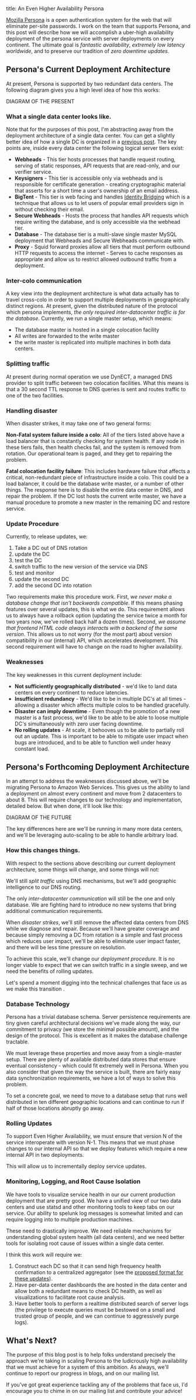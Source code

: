 title: An Even Higher Availability Persona

[Mozilla Persona][] is a open authentication system for the web that will eliminate per-site passwords.  I work on the team that supports Persona, and this post will describe how we will accomplish a uber-high availability deployment of the persona service with server deployments on every continent.  The ultimate goal is *fantastic availability*, *extremely low latency worldwide*, and to preserve our tradition of *zero downtime updates*.

[Mozilla Persona]: https://developer.mozilla.org/en-US/docs/persona

## Persona's Current Deployment Architecture

At present, Persona is supported by two redundant data centers.  The following diagram gives you a high level idea of how this works:

DIAGRAM OF THE PRESENT

### What a single data center looks like.

Note that for the purposes of this post, I'm abstracting away from the deployment architecture of a single data center.  You can get a slightly better idea of how a single DC is organized in a [previous post](/persona-architectural-changes).  The key points are, inside every data center the following logical server tiers exist:

  * **Webheads** - This tier hosts processes that handle request routing, serving of static responses, API requests that are read-only, and our verifier service.
  * **Keysigners** - This tier is accessible only via webheads and is responsible for certificate generation - creating cryptographic material that asserts for a short time a user's ownership of an email address.
  * **BigTent** - This tier is web facing and handles [Identity Bridging][] which is a technique that allows us to let users of popular email providers sign in without checking their email.
  * **Secure Webheads** - Hosts the process that handles API requests which require writing the database, and is only accessible via the webhead tier.
  * **Database** - The database tier is a multi-slave single master MySQL deployment that Webheads and Secure Webheads communicate with.
  * **Proxy** - Squid forward proxies allow all tiers that must perform outbound HTTP requests to access the internet - Serves to cache responses as appropriate and allow us to restrict allowed outbound traffic from a deployment.

[Identity Bridging]: https://hacks.mozilla.org/2013/04/persona-beta-2-launch/

### Inter-colo communication

A key view into the deployment architecture is what data actually has to travel cross-colo in order to support multiple deployments in geographically distinct regions.  At present, given the distributed nature of the protocol which persona implements, *the only required inter-datacenter traffic is for the database*.  Currently, we run a single master setup, which means:

  * The database master is hosted in a single colocation facility
  * All writes are forwarded to the write master
  * the write master is replicated into multiple machines in both data centers.

### Splitting traffic

At present during normal operation we use DynECT, a managed DNS provider to split traffic between two colocation facilities.  What this means is that a 30 second TTL response to DNS queries is sent and routes traffic to one of the two facilities.

### Handling disaster

When disaster strikes, it may take one of two general forms:

**Non-Fatal system failure inside a colo**: All of the tiers listed above have a load balancer that is constantly checking for system health.  If any node in these tiers fails, then health checks fail, and the system is removed from rotation.  Our operational team is paged, and they get to repairing the problem.

**Fatal colocation facility failure**:  This includes hardware failure that affects a critical, non-redundant piece of infrastructure inside a colo.  This could be a load balancer, it could be the database write master, or a number of other things.  The response here is to disable the entire data center in DNS, and repair the problem.  If the DC lost hosts the current write master, we have a manual procedure to promote a new master in the remaining DC and restore service.

### Update Procedure

Currently, to release updates, we:

  1. Take a DC out of DNS rotation
  2. update the DC
  3. test the DC
  4. switch traffic to the new version of the service via DNS
  5. test and monitor
  6. update the second DC
  7. add the second DC into rotation

Two requirements make this procedure work.  First, *we never make a database change that isn't backwards compatible*.  If this means phasing features over several updates, this is what we do.  This requirement allows us to always have a rollback option (updating the service twice a month for two years now, we've rolled back half a dozen times).  Second, *we  assume that frontend HTML code always interacts with a backend of the same version*.  This allows us to not worry (for the most part) about version compatibility in our (internal) API, which accelerates development.  This second requirement will have to change on the road to higher availability. 

### Weaknesses 

The key weaknesses in this current deployment include:

  * **Not sufficiently geographically distributed** - we'd like to land data centers on every continent to reduce latencies.
  * **Insufficient redundancy** - We'd like to be in multiple DC's at all times - allowing a disaster which affects multiple colos to be handled gracefully.  
  * **Disaster can imply downtime** - Even though the promotion of a new master is a fast process, we'd like to be able to be able to loose multiple DC's simultaneously with zero user facing downtime.
  * **No rolling updates** - At scale, it behooves us to be able to partially roll out an update.  This is important to be able to mitigate user impact when bugs are introduced, and to be able to function well under heavy constant load.

## Persona's Forthcoming Deployment Architecture

In an attempt to address the weaknesses discussed above, we'll be migrating Persona to Amazon Web Services.  This gives us the ability to land a deployment on almost every continent and move from 2 datacenters to about 8.  This will require changes to our technology and implementation, detailed below.  But when done, it'll look like this:

DIAGRAM OF THE FUTURE

The key differences here are we'll be running in many more data centers, and we'll be leveraging auto-scaling to be able to handle arbitrary load.

### How this changes things.

With respect to the sections above describing our current deployment architecture, some things will change, and some things will not:

We'll still *split traffic* using DNS mechanisms, but we'll add geographic intelligence to our DNS routing.

The only *inter-datacenter communication* will still be the one and only database.  We are fighting hard to introduce no new systems that bring additional communication requirements.

When *disaster strikes*, we'll still remove the affected data centers from DNS while we diagnose and repair.  Because we'll have greater coverage and because simply removing a DC from rotation is a simple and fast process which reduces user impact, we'll be able to eliminate user impact faster, and there will be less time pressure on resolution.

To achieve this scale, we'll change our *deployment procedure*.  It is no longer viable to expect that we can switch traffic in a single sweep, and we need the benefits of rolling updates.

Let's spend a moment digging into the technical challenges that face us as we make this transition	.

### Database Technology

Persona has a trivial database schema.  Server persistence requirements are tiny given careful architectural decisions we've made along the way, our commitment to privacy (we store the minimal possible amount), and the design of the protocol.  This is excellent as it makes the database challenge tractable.

We must leverage these properties and move away from a single-master setup.  There are plenty of available distributed data stores that ensure eventual consistency - which could fit extremely well in Persona.  When you also consider that given the way the service is built, there are fairly easy data synchronization requirements, we have a lot of ways to solve this problem.

To set a concrete goal, we need to move to a database setup that runs well distributed in ten different geographic locations and can continue to run if half of those locations abruptly go away.

### Rolling Updates

To support Even Higher Availability, we must ensure that version N of the service interoperate with version N-1.  This means that we must phase changes to our internal API so that we deploy features which require a new internal API in two deployments.

This will allow us to incrementally deploy service updates.

### Monitoring, Logging, and Root Cause Isolation

We have tools to visualize service health in our our current production deployment that are pretty good.  We have a unified view of our two data centers and use statsd and other monitoring tools to keep tabs on our service.  Our ability to spelunk log messages is somewhat limited and can require logging into to multiple production machines.

These need to drastically improve.  We need reliable mechanisms for understanding global system health (all data centers), and we need better tools for isolating root cause of issues within a single data center.

I think this work will require we:

  1. Construct each DC so that it can send high frequency health confirmation to a centralized aggregator (see the [proposed format for these updates](https://etherpad.mozilla.org/the-noc-blob)).
  2. Have per-data center dashboards the are hosted in the data center and allow both a redundant means to check DC health, as well as visualizations to facilitate root cause analysis.
  3. Have better tools to perform a realtime distributed search of server logs (the privilege to execute queries must be bestowed on a small and trusted group of people, and we can continue to aggressively purge logs).

## What's Next?

The purpose of this blog post is to help folks understand precisely the approach we're taking in scaling Persona to the ludicrously high availability that we must achieve for a system of this ambition.  As always, we'll continue to report our progress in blogs, and on our mailing list.

If you've got great experience tackling any of the problems that face us, I'd encourage you to chime in on our mailing list and contribute your advice!
